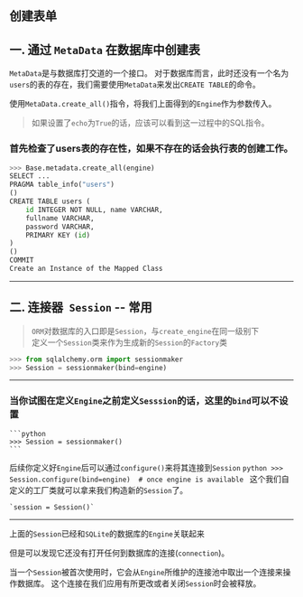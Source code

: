 ## 创建表单

## 一. 通过 `MetaData` 在数据库中创建表
`MetaData`是与数据库打交道的一个接口。
对于数据库而言，此时还没有一个名为`users`的表的存在，我们需要使用`MetaData`来发出`CREATE TABLE`的命令。

使用`MetaData.create_all()`指令，将我们上面得到的`Engine`作为参数传入。
> 如果设置了`echo`为`True`的话，应该可以看到这一过程中的SQL指令。

### 首先检查了users表的存在性，如果不存在的话会执行表的创建工作。

```python 
>>> Base.metadata.create_all(engine)
SELECT ...
PRAGMA table_info("users")
()
CREATE TABLE users (
    id INTEGER NOT NULL, name VARCHAR,
    fullname VARCHAR,
    password VARCHAR,
    PRIMARY KEY (id)
)
()
COMMIT
Create an Instance of the Mapped Class
```


-----------------------------------------
## 二. 连接器` Session` -- 常用

> `ORM`对数据库的入口即是`Session`，与`create_engine`在同一级别下<br>
> 定义一个`Session`类来作为生成新的`Session`的`Factory`类

```python
>>> from sqlalchemy.orm import sessionmaker
>>> Session = sessionmaker(bind=engine)
```

-------------------------
### 当你试图在定义`Engine`之前定义`Sesssion`的话，这里的`bind`可以不设置
    ```python
    >>> Session = sessionmaker()
    ```
后续你定义好`Engine`后可以通过`configure()`来将其连接到`Session`
    ```python
    >>> Session.configure(bind=engine)  # once engine is available
    ```
这个我们自定义的工厂类就可以拿来我们构造新的`Session`了。

    `session = Session()`

------------------------------------
上面的`Session`已经和`SQLite`的数据库的`Engine`关联起来

但是可以发现它还没有打开任何到数据库的连接(`connection`)。

当一个`Session`被首次使用时，它会从`Engine`所维护的连接池中取出一个连接来操作数据库。
这个连接在我们应用有所更改或者关闭`Session`时会被释放。

